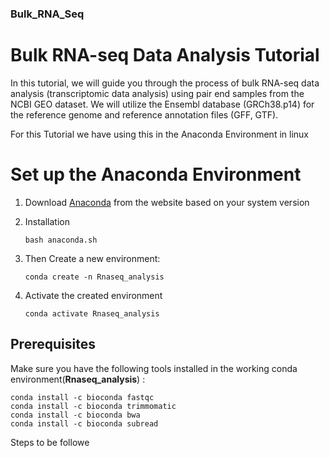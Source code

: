 ### **Bulk_RNA_Seq**

# Bulk RNA-seq Data Analysis Tutorial

In this tutorial, we will guide you through the process of bulk RNA-seq data analysis (transcriptomic data analysis) using pair end samples from the NCBI GEO dataset. We will utilize the Ensembl database (GRCh38.p14) for the reference genome and reference annotation files (GFF, GTF).

For this Tutorial we have using this in the Anaconda Environment in linux

# Set up the Anaconda Environment 
1. Download [Anaconda](https://www.anaconda.com/download#downloads) from the website based on your system version
2. Installation
   ```
   bash anaconda.sh
   ```
3. Then Create a new environment:
   ```
   conda create -n Rnaseq_analysis
   ```

4. Activate the created environment
   ```
   conda activate Rnaseq_analysis
   ```
 
## Prerequisites

Make sure you have the following tools installed in the working conda environment(**Rnaseq_analysis**) :

```
conda install -c bioconda fastqc
conda install -c bioconda trimmomatic
conda install -c bioconda bwa
conda install -c bioconda subread
```

Steps to be followe




